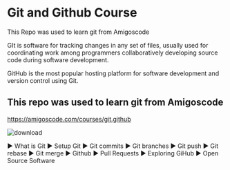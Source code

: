 # Git and Github Course

This Repo was used to learn git from Amigoscode

GIt is software for tracking changes in any set of files, usually used for coordinating work among programmers collaboratively developing source code during software development.

GitHub is the most popular hosting platform for software development and version control using Git.

## This repo was used to learn git from Amigoscode

https://amigoscode.com/courses/git.github

![download](https://github.com/DevopsAde/learning-git/assets/140802517/8c21486c-895b-4eed-9940-cb9abcba7f94)

► What is Git
► Setup Git
► Git commits
► Git branches
► Git push
► Git rebase
► Git merge
► Github
► Pull Requests
► Exploring GiHub
► Open Source Software
